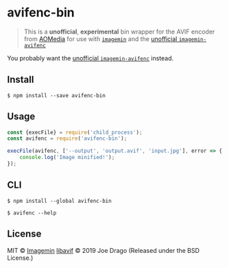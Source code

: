 # avifenc-bin

> This is a **unofficial**, **experimental** bin wrapper for the AVIF encoder from [AOMedia](https://github.com/AOMediaCodec/libavif) for use with [`imagemin`](https://github.com/imagemin/imagemin) and the [unofficial `imagemin-avifenc`](https://github.com/vheemstra/imagemin-avifenc)

You probably want the [unofficial `imagemin-avifenc`](https://github.com/vheemstra/imagemin-avifenc) instead.


## Install

```
$ npm install --save avifenc-bin
```


## Usage

```js
const {execFile} = require('child_process');
const avifenc = require('avifenc-bin');

execFile(avifenc, ['--output', 'output.avif', 'input.jpg'], error => {
	console.log('Image minified!');
});
```


## CLI

```
$ npm install --global avifenc-bin
```

```
$ avifenc --help
```


## License

MIT © [Imagemin](https://github.com/imagemin)
[libavif](https://github.com/AOMediaCodec/libavif) © 2019 Joe Drago (Released under the BSD License.)
